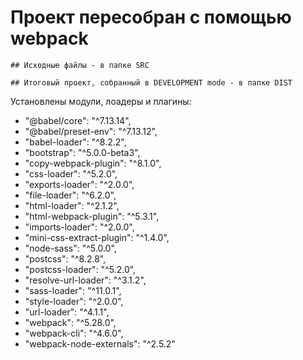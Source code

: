 # Проект пересобран с помощью webpack

    ## Исходные файлы - в папке SRC
    
    ## Итоговый проект, собранный в DEVELOPMENT mode - в папке DIST


Установлены модули, лоадеры и плагины:
* "@babel/core": "^7.13.14",
* "@babel/preset-env": "^7.13.12",
* "babel-loader": "^8.2.2",
* "bootstrap": "^5.0.0-beta3",
* "copy-webpack-plugin": "^8.1.0",
* "css-loader": "^5.2.0",
* "exports-loader": "^2.0.0",
* "file-loader": "^6.2.0",
* "html-loader": "^2.1.2",
* "html-webpack-plugin": "^5.3.1",
* "imports-loader": "^2.0.0",
* "mini-css-extract-plugin": "^1.4.0",
* "node-sass": "^5.0.0",
* "postcss": "^8.2.8",
* "postcss-loader": "^5.2.0",
* "resolve-url-loader": "^3.1.2",
* "sass-loader": "^11.0.1",
* "style-loader": "^2.0.0",
* "url-loader": "^4.1.1",
* "webpack": "^5.28.0",
* "webpack-cli": "^4.6.0",
* "webpack-node-externals": "^2.5.2"
    
